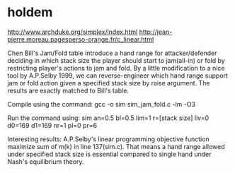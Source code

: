 # holdem

http://www.archduke.org/simplex/index.html
http://jean-pierre.moreau.pagesperso-orange.fr/c_linear.html

Chen Bill's Jam/Fold table introduce a hand range for attacker/defender deciding
in which stack size the player should start to jam(all-in) or fold by restricting player's actions to jam and fold.
By a little modification to a nice tool by A.P.Selby 1999, we can reverse-engineer which hand range support jam or fold
action given a specified stack size by raise argument. The results are exactly matched to Bill's table.

Compile using the command:
gcc -o sim sim_jam_fold.c -lm -O3

Run the command using:
sim an=0.5 bl=0.5 lim=1 r=[stack size] liv=0\
 d0=169 d1=169 nr=1 pl=0 pr=6

Interesting results: A.P.Selby's linear programming objective function maximize sum of m(k) in line 137(sim.c).
That means a hand range allowed under specified stack size is essential compared to single hand under Nash's equilibrium theory.
